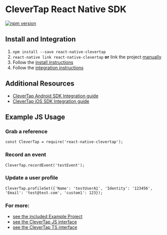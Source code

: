 # CleverTap React Native SDK
[![npm version](https://badge.fury.io/js/clevertap-react-native.svg)](https://badge.fury.io/js/react-native-clevertap)

## Install and Integration
1. `npm install --save react-native-clevertap`
2. `react-native link react-native-clevertap` **or** link the project [manually](./docs/install.md#manual-linking)
3. Follow the [install instructions](./docs/install.md)
4. Follow the [integration instructions](./docs/integration.md)

## Additional Resources
- [CleverTap Android SDK Integration guide](https://support.clevertap.com/docs/android/getting-started.html)
- [CleverTap iOS SDK Integration guide](https://support.clevertap.com/docs/ios/getting-started.html)

## Example JS Usage
### Grab a reference  
`const CleverTap = require('react-native-clevertap');`

### Record an event  
`CleverTap.recordEvent('testEvent');`

### Update a user profile  
`CleverTap.profileSet({'Name': 'testUserA1', 'Identity': '123456', 'Email': 'test@test.com', 'custom1': 123});`

### For more: 
 - [see the included Example Project](https://github.com/CleverTap/clevertap-react-native/blob/master/ExampleProject/ExampleProject.js) 
 - [see the CleverTap JS interface](https://github.com/CleverTap/clevertap-react-native/blob/master/index.js)
 - [see the CleverTap TS interface](https://github.com/CleverTap/clevertap-react-native/blob/master/index.d.ts)
